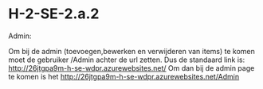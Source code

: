 # H-2-SE-2.a.2

Admin:

Om bij de admin (toevoegen,bewerken en verwijderen van items) te komen moet de gebruiker /Admin achter de url zetten.
Dus de standaard link is: http://26jtgpa9m-h-se-wdpr.azurewebsites.net/
Om dan bij de admin page te komen is het http://26jtgpa9m-h-se-wdpr.azurewebsites.net/Admin

